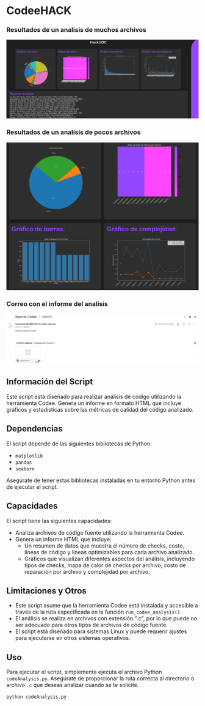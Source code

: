 <!--
SPDX-FileCopyrightText: 2024 Manu Amestoy

SPDX-License-Identifier: MIT
-->

# CodeeHACK

### Resultados de un analisis de muchos archivos
![BigAnalysis](https://github.com/manuamest/HACKUDC2024-CODEE/blob/bd3bd5047a04387a9e9c8f8703604a2adcb0dcf4/images/BigAnalysis.png)
### Resultados de un analisis de pocos archivos
![SmallAnalysis](https://github.com/manuamest/HACKUDC2024-CODEE/blob/bd3bd5047a04387a9e9c8f8703604a2adcb0dcf4/images/SmallAnalysis.png)
### Correo con el informe del analisis
![mail](https://github.com/manuamest/HACKUDC2024-CODEE/blob/bd3bd5047a04387a9e9c8f8703604a2adcb0dcf4/images/mail.png)

## Información del Script

Este script está diseñado para realizar análisis de código utilizando la herramienta Codee. Genera un informe en formato HTML que incluye gráficos y estadísticas sobre las métricas de calidad del código analizado.

## Dependencias

El script depende de las siguientes bibliotecas de Python:

- `matplotlib`
- `pandas`
- `seaborn`

Asegúrate de tener estas bibliotecas instaladas en tu entorno Python antes de ejecutar el script.

## Capacidades

El script tiene las siguientes capacidades:

- Analiza archivos de código fuente utilizando la herramienta Codee.
- Genera un informe HTML que incluye:
  - Un resumen de datos que muestra el número de checks, costo, líneas de código y líneas optimizables para cada archivo analizado.
  - Gráficos que visualizan diferentes aspectos del análisis, incluyendo tipos de checks, mapa de calor de checks por archivo, costo de reparación por archivo y complejidad por archivo.

## Limitaciones y Otros

- Este script asume que la herramienta Codee está instalada y accesible a través de la ruta especificada en la función `run_codee_analysis()`.
- El análisis se realiza en archivos con extensión ".c", por lo que puede no ser adecuado para otros tipos de archivos de código fuente.
- El script está diseñado para sistemas Linux y puede requerir ajustes para ejecutarse en otros sistemas operativos.

## Uso

Para ejecutar el script, simplemente ejecuta el archivo Python `codeAnalysis.py`. Asegúrate de proporcionar la ruta correcta al directorio o archivo `.c` que deseas analizar cuando se te solicite.

```bash
python codeAnalysis.py
```

